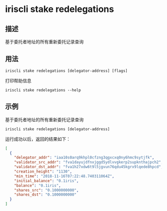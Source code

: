 # iriscli stake redelegations

## 描述

基于委托者地址的所有重新委托记录查询

## 用法

```
iriscli stake redelegations [delegator-address] [flags]
```
打印帮助信息
```
iriscli stake redelegations --help
```

## 示例

基于委托者地址的所有重新委托记录查询
```
iriscli stake redelegations [delegator-address]
```

运行成功以后，返回的结果如下：

```json
[
  {
    "delegator_addr": "iaa10s0arq9khpl0cfzng3qgxcxq0ny6hmc9sytjfk",
    "validator_src_addr": "fva1dayujdfnxjggd5ydlvvgkerp2supknthajpch2",
    "validator_dst_addr": "fva1h27xdw6t9l5jgvun76qdu45kgrx9lqede8hpcd",
    "creation_height": "1130",
    "min_time": "2018-11-16T07:22:48.740311064Z",
    "initial_balance": "0.1iris",
    "balance": "0.1iris",
    "shares_src": "0.1000000000",
    "shares_dst": "0.1000000000"
  }
]
```
